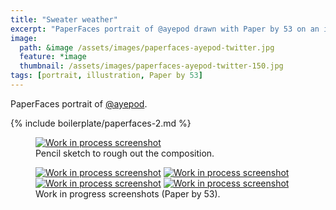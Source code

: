 ```yaml
---
title: "Sweater weather"
excerpt: "PaperFaces portrait of @ayepod drawn with Paper by 53 on an iPad."
image: 
  path: &image /assets/images/paperfaces-ayepod-twitter.jpg 
  feature: *image
  thumbnail: /assets/images/paperfaces-ayepod-twitter-150.jpg
tags: [portrait, illustration, Paper by 53]
---
```


PaperFaces portrait of [@ayepod](http://twitter.com/ayepod).

{% include boilerplate/paperfaces-2.md %}

<figure>
	<a href="/assets/images/paperfaces-ayepod-process-1-lg.jpg"><img src="/assets/images/paperfaces-ayepod-process-1-750.jpg" alt="Work in process screenshot"></a>
	<figcaption>Pencil sketch to rough out the composition.</figcaption>
</figure>

<figure class="half">
	<a href="/assets/images/paperfaces-ayepod-process-2-lg.jpg"><img src="/assets/images/paperfaces-ayepod-process-2-600.jpg" alt="Work in process screenshot"></a>
	<a href="/assets/images/paperfaces-ayepod-process-3-lg.jpg"><img src="/assets/images/paperfaces-ayepod-process-3-600.jpg" alt="Work in process screenshot"></a>
	<a href="/assets/images/paperfaces-ayepod-process-4-lg.jpg"><img src="/assets/images/paperfaces-ayepod-process-4-600.jpg" alt="Work in process screenshot"></a>
	<a href="/assets/images/paperfaces-ayepod-process-5-lg.jpg"><img src="/assets/images/paperfaces-ayepod-process-5-600.jpg" alt="Work in process screenshot"></a>
	<figcaption>Work in progress screenshots (Paper by 53).</figcaption>
</figure>
